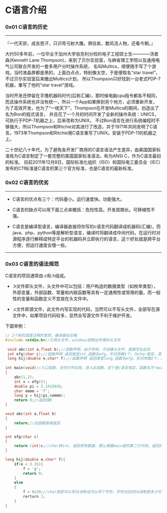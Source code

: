 # C语言介绍

### 0x01 C语言的历史
---
『一代天骄，成吉思汗，只识弯弓射大雕。俱往矣，数风流人物，还看今朝。』

大约50多年前，一位毕业于加州大学伯克利分校的电子工程硕士生————汤普森(Kenneth Lane Thompson)，来到了贝尔实验室，与麻省理工学院以及通用电气公司联合开发的一套多用户分时操作系统，
名叫Multics，顺便随手写了个游戏，当时液晶屏都是黑的，上面白点点，特别像太空，于是便取名“star travel”，不过贝尔实验室后来撤出Multics计划，
所以Thompson只好找到一台老式PDP-7机器，重写了他的“star travel”游戏。

当时开发还停留在手撸机器码时代(后称汇编)，那时候电脑cpu指令都各不相同，而且操作系统也并没有统一，所以一个App如果换到另个地方，必须重新开发，
为了高效开发，也为了“一统天下”，Thompson在开发Multics的期间，创造出了名为Bon的程式语言，
并且花了一个月的时间开发了全新的操作系统：UNICS，可执行于PDP-7机器之上，后来改称为UNIX。
不过Bon语言在进行系统编程时不够强大，所以Thompson和Ritchie对其进行了改造，并于1971年共同发明了C语言。1973年Thompson和Ritchie用C语言重写了UNIX。安装于PDP-11的机器之上。

二十世纪八十年代，为了避免各开发厂商用的C语言语法产生差异，由美国国家标准局为C语言制定了一套完整的美国国家标准语法，称为ANSI C，作为C语言最初的标准。 目前2011年12月8日，国际标准化组织（ISO）和国际电工委员会（IEC）发布的C11标准是C语言的第三个官方标准，也是C语言的最新标准。

### 0x02 C语言的优劣
---
- C语言的优点有三个：代码量小。运行速度快。功能强大。

- C语言的缺点可以用下面三点来概括：危险性高。开发周期长。可移植性不强。

- C语言是编译型语言，编译器直接将你写的c语言代码翻译成机器码(汇编)，而java、php、python等是解析型语言，编译时将翻译成中间代码，在运行时对源程序逐行解释成特定平台的机器码并立即执行的语言，这个好处就是跨平台方便，但运行速度会慢一些。

---

### 0x03 C语言的语法规范
C语言的项目通常由.c和.h组成。
- .h文件即头文件，头文件中可以包括：用户构造的数据类型（如枚举类型），外部变量，外部函数、常量和内联函数等具有一定通用性或常用的量。而一般性的变量和函数定义不宜放在头文件中。

- .c文件即源文件，此文件内写实现的代码，当然可以不写头文件，全部写在源文件中，如果项目代码较多，显然全写源文件不利于维护开发。

下面举例：
```c
// 2个斜杠就是注释的意思，编译器会忽略
#include <stdio.h>//引用头文件，windows控制台所需的头文件
 
 void abc(int a,float b);//函数声明，由于举例，不创建头文件，直接写在此处
 int efg(char c);//函数声明 返回类型int,函数名efg，形式参数1个，为char类型，变量名为c
 long hij(double e,char* f);//函数声明 返回类型long,函数名efg，形式参数2个，1、double类型，2、char指针类型
 
int main(void)//入口函数，当你打开应用，进入此函数，这个是c语言规定，函数名为"main"
{
	abc(1,2);
	int x = efg(5);
	double pi = 3.1415926;
	char emmm = 'f';
	long y = hij(pi,&emmm);
    return 0;//返回值0
}

void abc(int a,float b)
{
	return;//这函数直接返回
}

int efg(char c)
{
	return (int)c;//char转int，返回原来数据，那么根据main里的第二行代码，返回的就是5 (0x05)
}

long hij(double e,char* f){
	if(e < 3.15){
		f = 'g';
		return 0;
	}
	else
	{
		f = 0x20;//char类型可以写16进制也可以写个字符，字符对应的16进制是多少可查编码表
		rerturn 1;
	}
}

```


